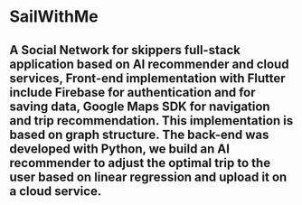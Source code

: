 # SailWithMe


## A Social Network for skippers full-stack application based on AI recommender and cloud services, Front-end implementation with Flutter include Firebase for authentication and for saving data, Google Maps SDK for navigation and trip recommendation. This implementation is based on graph structure. The back-end was developed with Python, we build an AI recommender to adjust the optimal trip to the user based on linear regression and upload it on a cloud service.

